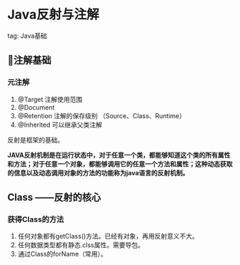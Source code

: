 # Java反射与注解

tag: Java基础

## 🎍注解基础

### 元注解

1. @Target 注解使用范围
2. @Document 
3. @Retention 注解的保存级别 （Source、Class、Runtime）
4. @Inherited 可以继承父类注解

反射是框架的基础。 

**JAVA反射机制是在运行状态中，对于任意一个类，都能够知道这个类的所有属性和方法；对于任意一个对象，都能够调用它的任意一个方法和属性；这种动态获取的信息以及动态调用对象的方法的功能称为java语言的反射机制。**

## Class ——反射的核心

### 获得Class的方法

1. 任何对象都有getClass()方法。已经有对象，再用反射意义不大。
2. 任何数据类型都有静态.clss属性。需要导包。
3. 通过Class的forName（常用）。